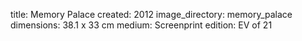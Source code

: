 title: Memory Palace 
created: 2012
image_directory: memory_palace
dimensions: 38.1 x 33 cm
medium: Screenprint
edition: EV of 21

